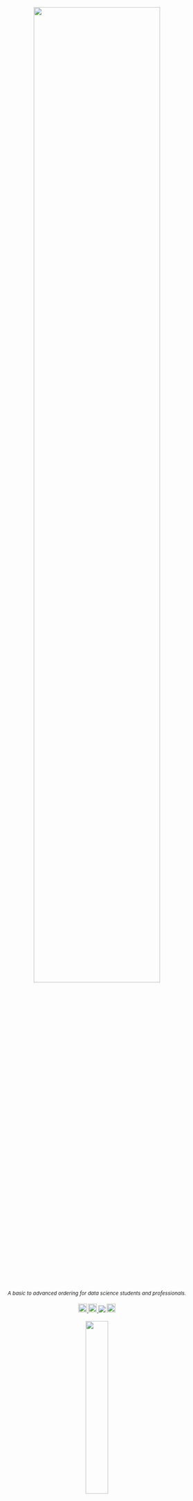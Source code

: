 <div id="bg" align="center"><img width="76%" src="https://user-images.githubusercontent.com/95272518/167252390-f2858d87-0d0c-486d-a5c9-b91a30601893.svg"></div>
<div align="center"><sub><i>A basic to advanced ordering for data science students and professionals.</i></sub></div>
<br>
<div id="badges" align="center"><sup>
   <a href="https://www.instagram.com/mark_sales.it/">
      <img height="20px" src="https://img.shields.io/badge/mark__sales.it-E4405F?style=flat&logo=instagram&logoColor=white&color=003140&labelColor=003140">
   </a>
   <a href="mailto: marksales.dev.eng@gmail.com">
      <img height="20px" src="https://img.shields.io/badge/E--mail-E4405F?style=flat&logo=Gmail&logoColor=white&color=003140&labelColor=003140">
   </a>
   <img src="https://img.shields.io/github/last-commit/markleysales/data-science-roadmap?color=003140&label=Last%20commit&labelColor=003140">
   <img height="20px" src="https://hits.seeyoufarm.com/api/count/incr/badge.svg?url=https%3A%2F%2Fgithub.com%2Fmarkleysales%2Fdata-science-roadmap%2F&count_bg=%23003140&title_bg=%23003140&icon=&icon_color=%23E7E7E7&title=Visits&edge_flat=false">
</sup></div>
<br>
<div align="center">
   <img align="center" width="32%px" src="https://user-images.githubusercontent.com/95272518/168687229-8a19bf9f-3c9b-40b0-b424-a87e50de2d54.svg">
   <br>
   <a href="https://github.com/markleysales"><b>Live the future
   <br>
   <sub>Professional and academic in agile technologies for software</sub>
   <br>
   <sup>development, data architecture, microservices and graphic design.</sup></b></a>
</div>
<br>
<p align="center"><sub><b>Special thanks to:</sub><br>
   <sup><a href="https://github.com/thiagoCorreaOriginal">Thiago Corrêa</a>,
   <a href="https://github.com/Noctho01">Vinicius Rodrigues</a>
      &
   <a href="https://github.com/lucastrindadebarra">Lucas Barra</a>
</b></sup></p>
<sub><img width="100%" src="https://user-images.githubusercontent.com/95272518/167252740-89c90262-93c2-4891-a6d0-71bfae53b1aa.svg"></sub> 
<br><br>
<!-- Header -->


<p>The "Roadmap to Data Science" is an ordering (with comments, summaries and analyses) from basic to advanced for students and professionals. This "interactive list" is designed to offer you the best possible path to excellence within the area of ​​technology, specifically, data.<br>
Here you will find the best "chronology" to follow on your study journey.</p>

>NOTES:<br>
>`This repository is free for the community` to change, my initial idea was to make a trail according to my own studies. Therefore, nothing prevents me from doing the same and, thus, improving what I created.<br>
>I am not open to partnerships or monetization of this content, everything is purely academic.<br id="top">
>Most images are clickable and lead to pages with reliable information outside the repository.<br>
>At the end of each topic/subject there will be a `link` to go back to the table of contents (to streamline browsing time).

<!-- Introduction -->


<h1>Summary</h1>
<div align="center">
   <p>
      <a href="#intro"><b>Introduction</b></a>
      -
      <a href="#python"><b>Python</b></a>
      -
      <a href=""><b>Datas</b></a>
      -
      <a href=""><b>Culture</b></a>
      -
      <a href=""><b>Scientific Methodologies</b></a>
      -
      <a href=""><b>Scrum</b></a>
      -
      <a href=""><b>CRISP-DM</b></a>
      <br>
      <a href=""><b>NumPy</b></a>
      -
      <a href=""><b>pandas</b></a>
      -
      <a href=""><b>Matplotlib</b></a>
      -
      <a href=""><b>Seaborn</b></a>
      -
      <a href=""><b>Package installation</b></a>
      -
      <a href=""><b>Git</b></a>
   </p>
</div>


<br>
<div>
   <h2 id="intro">Introduction</h2>
   <br>
    <div align="center">
      <img width="66%" src="https://user-images.githubusercontent.com/95272518/168738312-eb2301aa-c746-4825-be92-d40f28d3c426.jpg">
      <!-- 1200x565 px -->
      <br>
      <sup>source: ead.pucpr.br/blog/ciencia-de-dados-o-que-e</sup>
   </div>
   <h3>What is Data Science?</h3>
   <p>
      Data science is an interdisciplinary field that uses a variety of tools and algorithms to <b>identify patterns</b> and insights from raw data.
      Economic, financial and social data, structured and unstructured, can be extracted and transformed into knowledge in order to detect patterns that will help           companies.
      <br><br>
      This science makes it possible to <b>identify trends</b> and produce information that companies can use to make <b>better decisions</b> and create more                 innovative products and services.
   </p>
</div>
<div>
   <h3>What is the profile of a Data Science professional?</h3>
   <p>Working with Data Science involves calculations, statistics and algorithms. In other words, having an affinity with the exact sciences is essential for the             profession.
      <br><br>
      In addition, data scientists must have strategic and analytical thinking to extract data and transform it into relevant information for the companies in which         they work.
   </p>
</div>
 <a href="#top"><p align="right"><sub>← Back to the top</sub></p></a>


<br>
<div>
   <h2 id="python">Python</h2>
   <div align="center">
      <a href="https://www.python.org/">
         <img width="66%" src="https://user-images.githubusercontent.com/95272518/168478435-425b101f-2c5e-441d-89cd-82d0195e9c8f.svg">
      </a>
      <br>
      <sup>source: cienciaedados.com/por-que-cientistas-de-dados-escolhem-python</sup>
   </div>
   <h3>Why Python?</h3>
   <p>
      <b>Large Community</b> – With Python, you can find a large (and growing) community. At the end of the day, if you get lost, you can count on a large community of          experts to help you find a suitable solution for coding (even in specific niches) as well as answers to questions related to Data Science and Data Analytics.
      <br><br>
      <b>Growing number of data analysis libraries</b> – With Python, you can find a wide variety of data science libraries (e.g. NumPy, SciPy, StatsModels, scikit-            learn, pandas, etc.) that are growing exponentially. Constraints (on optimization methods/functions) that were missing a year ago are no longer an issue and            you can find a suitable robust solution that works reliably.
      <br><br>
      <b>Juypyter-Notebook</b> – this is simply a great tool. You can run multiple lines/blocks of code in different cells, you can play with the data, move it up or d          own and you can even get your results right below the cell. It really is like a magical organizer that Data Scientists (and people who run code) have always            dreamed of. You can also write in R, SQL, Scala, and other languages ​​with Jupyter-Notebook which makes the workflow much easier and more efficient.
      <br><br>
      <b>Python is easy to learn</b> – Python's main advantage is that anyone can learn it quickly and easily. The language was designed to be simple.
      <br><br>
      <b>Scalability</b> – Relative to other languages/packages for Data Science (like MatLab, Stata, R) Python is much faster. It is true that Java and Scala are much          faster than Python, but with Anaconda (Continuum Analytics) Python may be the right solution.
      <br><br>
      <b>Visualization/Graphics</b> – Python isn't as good as R (yet), but we'll see more and more APIs (eg Plotly) and data visualization libraries that make R's              partial advantage negligible compared to Python. You can do really cool stuff with Python.
   </p>
   <h3>Variables</h3>
</div>
<a href="#top"><p align="right"><sub>← Back to the top</sub></p></a>

